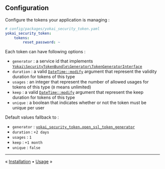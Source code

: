 Configuration
-------------

Configure the tokens your application is managing :

```yaml
# config/packages/yokai_security_token.yaml
yokai_security_token:
    tokens:
        reset_password: ~
```

Each token can have following options :

- `generator` : a service id that implements [`Yokai\SecurityTokenBundle\Generator\TokenGeneratorInterface`](../../Generator/TokenGeneratorInterface.php)
- `duration` : a valid [`DateTime::modify`](https://php.net/manual/datetime.modify.php) argument that represent the validity duration for tokens of this type
- `usages` : an integer that represent the number of allowed usages for tokens of this type (`0` means unlimited)
- `keep` : a valid [`DateTime::modify`](https://php.net/manual/datetime.modify.php) argument that represent the keep duration for tokens of this type
- `unique` : a boolean that indicates whether or not the token must be unique per user

Default values fallback to :

- `generator` : [`yokai_security_token.open_ssl_token_generator`](../../Generator/OpenSslTokenGenerator.php)
- `duration` : `+2 days`
- `usages` : `1`
- `keep` : `+1 month`
- `unique` : `false`


---

« [Installation](1-installation.md) • [Usage](3-usage.md) »
